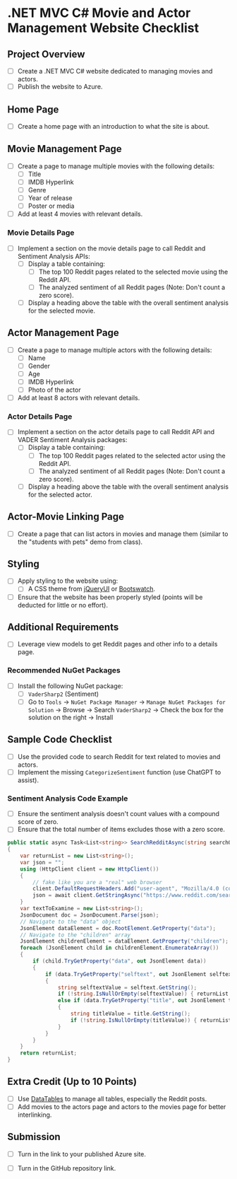 # .NET MVC C# Movie and Actor Management Website Checklist

## Project Overview

- [ ] Create a .NET MVC C# website dedicated to managing movies and actors.
- [ ] Publish the website to Azure.

## Home Page

- [ ] Create a home page with an introduction to what the site is about.

## Movie Management Page

- [ ] Create a page to manage multiple movies with the following details:
  - [ ] Title
  - [ ] IMDB Hyperlink
  - [ ] Genre
  - [ ] Year of release
  - [ ] Poster or media
- [ ] Add at least 4 movies with relevant details.

### Movie Details Page

- [ ] Implement a section on the movie details page to call Reddit and Sentiment Analysis APIs:
  - [ ] Display a table containing:
    - [ ] The top 100 Reddit pages related to the selected movie using the Reddit API.
    - [ ] The analyzed sentiment of all Reddit pages (Note: Don't count a zero score).
  - [ ] Display a heading above the table with the overall sentiment analysis for the selected movie.

## Actor Management Page

- [ ] Create a page to manage multiple actors with the following details:
  - [ ] Name
  - [ ] Gender
  - [ ] Age
  - [ ] IMDB Hyperlink
  - [ ] Photo of the actor
- [ ] Add at least 8 actors with relevant details.

### Actor Details Page

- [ ] Implement a section on the actor details page to call Reddit API and VADER Sentiment Analysis packages:
  - [ ] Display a table containing:
    - [ ] The top 100 Reddit pages related to the selected actor using the Reddit API.
    - [ ] The analyzed sentiment of all Reddit pages (Note: Don't count a zero score).
  - [ ] Display a heading above the table with the overall sentiment analysis for the selected actor.

## Actor-Movie Linking Page

- [ ] Create a page that can list actors in movies and manage them (similar to the "students with pets" demo from class).

## Styling

- [ ] Apply styling to the website using:
  - [ ] A CSS theme from [jQueryUI](https://jqueryui.com/themeroller/) or [Bootswatch](https://bootswatch.com/4/).
- [ ] Ensure that the website has been properly styled (points will be deducted for little or no effort).

## Additional Requirements

- [ ] Leverage view models to get Reddit pages and other info to a details page.

### Recommended NuGet Packages

- [ ] Install the following NuGet package:
  - [ ] `VaderSharp2` (Sentiment)
  - [ ] Go to `Tools` -> `NuGet Package Manager` -> `Manage NuGet Packages for Solution` -> Browse -> Search `VaderSharp2` -> Check the box for the solution on the right -> Install

## Sample Code Checklist

- [ ] Use the provided code to search Reddit for text related to movies and actors.
- [ ] Implement the missing `CategorizeSentiment` function (use ChatGPT to assist).

### Sentiment Analysis Code Example
- [ ] Ensure the sentiment analysis doesn't count values with a compound score of zero.
- [ ] Ensure that the total number of items excludes those with a zero score.

```csharp
public static async Task<List<string>> SearchRedditAsync(string searchQuery)
{
    var returnList = new List<string>();
    var json = "";
    using (HttpClient client = new HttpClient())
    {
        // fake like you are a "real" web browser
        client.DefaultRequestHeaders.Add("user-agent", "Mozilla/4.0 (compatible; MSIE 6.0; Windows NT 5.2; .NET CLR 1.0.3705;)");
        json = await client.GetStringAsync("https://www.reddit.com/search.json?limit=100&q=" + HttpUtility.UrlEncode(searchQuery));
    }
    var textToExamine = new List<string>();
    JsonDocument doc = JsonDocument.Parse(json);
    // Navigate to the "data" object
    JsonElement dataElement = doc.RootElement.GetProperty("data");
    // Navigate to the "children" array
    JsonElement childrenElement = dataElement.GetProperty("children");
    foreach (JsonElement child in childrenElement.EnumerateArray())
    {
        if (child.TryGetProperty("data", out JsonElement data))
        {
            if (data.TryGetProperty("selftext", out JsonElement selftext))
            {
                string selftextValue = selftext.GetString();
                if (!string.IsNullOrEmpty(selftextValue)) { returnList.Add(selftextValue); }
                else if (data.TryGetProperty("title", out JsonElement title)) // use title if text is empty
                {
                    string titleValue = title.GetString();
                    if (!string.IsNullOrEmpty(titleValue)) { returnList.Add(titleValue); }
                }
            }
        }
    }
    return returnList;
}
```

## Extra Credit (Up to 10 Points)

- [ ] Use [DataTables](https://datatables.net/) to manage all tables, especially the Reddit posts.
- [ ] Add movies to the actors page and actors to the movies page for better interlinking.

## Submission

- [ ] Turn in the link to your published Azure site.
- [ ] Turn in the GitHub repository link.

